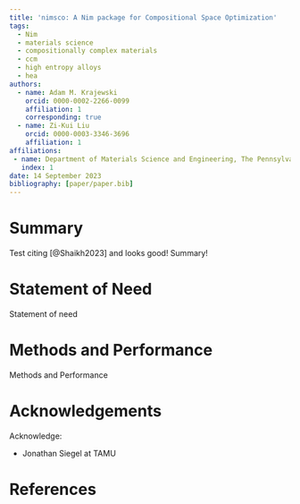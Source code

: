 ```yaml
---
title: 'nimsco: A Nim package for Compositional Space Optimization'
tags:
  - Nim
  - materials science
  - compositionally complex materials
  - ccm
  - high entropy alloys
  - hea
authors:
  - name: Adam M. Krajewski
    orcid: 0000-0002-2266-0099
    affiliation: 1
    corresponding: true
  - name: Zi-Kui Liu
    orcid: 0000-0003-3346-3696
    affiliation: 1
affiliations:
 - name: Department of Materials Science and Engineering, The Pennsylvania State University, USA
   index: 1
date: 14 September 2023
bibliography: [paper/paper.bib]
---
```



# Summary

Test citing [@Shaikh2023] and looks good! Summary!


# Statement of Need

Statement of need


# Methods and Performance

Methods and Performance

# Acknowledgements

Acknowledge:
- Jonathan Siegel at TAMU


# References